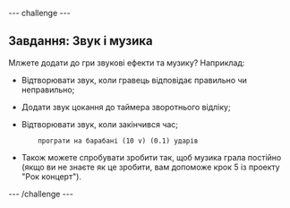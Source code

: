 \--- challenge \---

## Завдання: Звук і музика

Млжете додати до гри звукові ефекти та музику? Наприклад:

+ Відтворювати звук, коли гравець відповідає правильно чи неправильно;
+ Додати звук цокання до таймера зворотнього відліку;
+ Відтворювати звук, коли закінчився час;
    
    ```blocks
        програти на барабані (10 v) (0.1) ударів
    ```

+ Також можете спробувати зробити так, щоб музика грала постійно (якщо ви не знаєте як це зробити, вам допоможе крок 5 із проекту "Рок концерт").

\--- /challenge \---